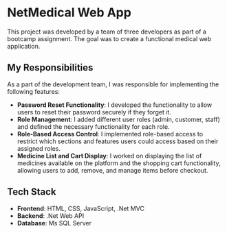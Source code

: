 # NetMedical Web App

This project was developed by a team of three developers as part of a bootcamp assignment. The goal was to create a functional medical web application.

## My Responsibilities

As a part of the development team, I was responsible for implementing the following features:

- **Password Reset Functionality**: I developed the functionality to allow users to reset their password securely if they forget it.
- **Role Management**: I added different user roles (admin, customer, staff) and defined the necessary functionality for each role.
- **Role-Based Access Control**: I implemented role-based access to restrict which sections and features users could access based on their assigned roles.
- **Medicine List and Cart Display**: I worked on displaying the list of medicines available on the platform and the shopping cart functionality, allowing users to add, remove, and manage items before checkout.

## Tech Stack

- **Frontend**: HTML, CSS, JavaScript, .Net MVC
- **Backend**: .Net Web API
- **Database**: Ms SQL Server

